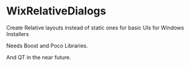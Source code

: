 WixRelativeDialogs
==================

Create Relative layouts instead of static ones for basic UIs for Windows Installers

Needs Boost and Poco Libraries.

And QT in the near future. 
